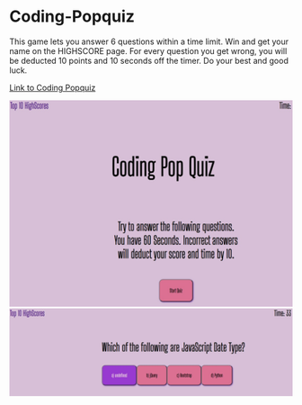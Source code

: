 # Coding-Popquiz

This game lets you answer 6 questions within a time limit. Win and get your name on the HIGHSCORE page. 
For every question you get wrong, you will be deducted 10 points and 10 seconds off the timer.
Do your best and good luck.

[Link to Coding Popquiz](https://ayotai.github.io/Coding-Popquiz/)

![homepage](assets/images/quizpage.jpg)
![example-Question](assets/images/example-question.jpg)

